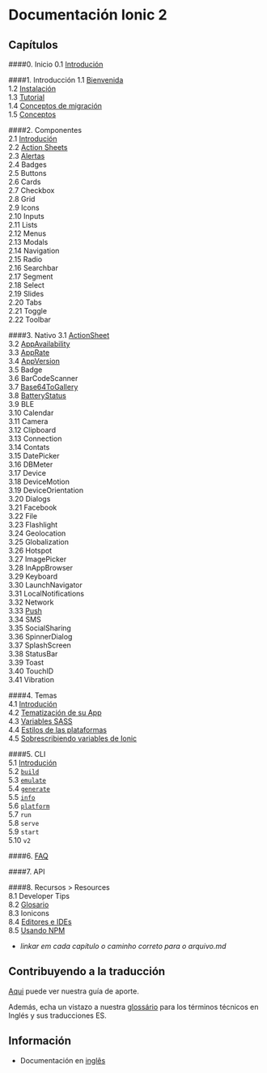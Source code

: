 # Documentación Ionic 2


## Capítulos  

####0. Inicio
0.1 [Introdución](/chapters/00-intro/00-intro.md)

####1. Introducción
1.1 [Bienvenida](chapters/01-introduccion/01a-welcome.md)   
1.2 [Instalación](chapters/01-introduccion/01b-instalacion.md)   
1.3 [Tutorial](chapters/01-introduccion/01c-tutorial.md)  
1.4 [Conceptos de migración](chapters/01-introduccion/01d-migration.md)  
1.5 [Conceptos](chapters/01-introduccion/01e-core-concepts.md)  

####2. Componentes    
2.1 [Introdución](chapters/02-componentes/2a-intro.md)   
2.2 [Action Sheets](chapters/02-componentes/2b-action-sheets.md)  
2.3 [Alertas](chapters/02-componentes/2c-alertas.md)  
2.4 Badges  
2.5 Buttons  
2.6 Cards  
2.7 Checkbox  
2.8 Grid  
2.9 Icons  
2.10 Inputs  
2.11 Lists  
2.12 Menus  
2.13 Modals  
2.14 Navigation  
2.15 Radio  
2.16 Searchbar  
2.17 Segment  
2.18 Select  
2.19 Slides  
2.20 Tabs  
2.21 Toggle  
2.22 Toolbar

####3. Nativo
3.1 [ActionSheet](chapters/03-nativo/3a-actionSheet.md)  
3.2 [AppAvailability](chapters/03-nativo/3b-appAvailability.md)  
3.3 [AppRate](chapters/03-nativo/3c-appRate.md)  
3.4 [AppVersion](chapters/03-nativo/3d-appVersion.md)  
3.5 Badge  
3.6 BarCodeScanner  
3.7 [Base64ToGallery](chapters/03-nativo/3g-base64togallery.md)  
3.8 [BatteryStatus](chapters/03-nativo/3h-batteryStatus.md)  
3.9 BLE  
3.10 Calendar  
3.11 Camera  
3.12 Clipboard  
3.13 Connection  
3.14 Contats  
3.15 DatePicker  
3.16 DBMeter  
3.17 Device  
3.18 DeviceMotion  
3.19 DeviceOrientation  
3.20 Dialogs  
3.21 Facebook  
3.22 File  
3.23 Flashlight  
3.24 Geolocation  
3.25 Globalization  
3.26 Hotspot  
3.27 ImagePicker  
3.28 InAppBrowser  
3.29 Keyboard  
3.30 LaunchNavigator  
3.31 LocalNotifications  
3.32 Network  
3.33 [Push](chapters/03-nativo/3v-push.md)  
3.34 SMS  
3.35 SocialSharing  
3.36 SpinnerDialog  
3.37 SplashScreen  
3.38 StatusBar  
3.39 Toast  
3.40 TouchID  
3.41 Vibration

####4. Temas  
4.1 [Introdución](chapters/04-temas/4a-intro.md)  
4.2 [Tematización de su App](chapters/04-temas/4b-theming-your-ionic-app.md)  
4.3 [Variables SASS](chapters/04-temas/4c-sass-variables.md)  
4.4 [Estilos de las plataformas](chapters/04-temas/4d-platform-vars.md)  
4.5 [Sobrescribiendo variables de Ionic](chapters/04-temas/4e-overriding-ionic-variables.md)

####5. CLI  
5.1 [Introdución](chapters/05-cli/5a-intro.md)   
5.2 [`build`](chapters/05-cli/5b-build.md)  
5.3 [`emulate`](chapters/05-cli/5c-emulate.md)  
5.4 [`generate`](chapters/05-cli/5d-generate.md)  
5.5 [`info`](chapters/05-cli/5e-info.md)  
5.6 [`platform`](chapters/05-cli/5f-platform.md)  
5.7 `run`  
5.8 `serve`  
5.9 `start`  
5.10 `v2`

####6. [FAQ](chapters/06-faq/01-faq.md)

####7. API

####8. Recursos > Resources  
8.1 Developer Tips  
8.2 [Glosario](chapters/08-recursos/08b-ionic-developer-glossary.md)  
8.3 Ionicons  
8.4 [Editores e IDEs](chapters/08-recursos/08d-editors-and-ides.md)   
8.5 [Usando NPM](chapters/08-recursos/08e-using-npm.md)  

- *linkar em cada capítulo o caminho correto para o arquivo.md*


## Contribuyendo a la traducción

[Aqui](https://github.com/joseCocodin/ionic2-docs-ES/blob/master/CONTRIBUTING.md) puede ver nuestra guía de aporte.

Además, echa un vistazo a nuestra [glossário](https://github.com/joseCocodin/ionic2-docs-ES/blob/master/glossario.md) para los términos técnicos en Inglés y sus traducciones ES.


## Información  

* Documentación en [inglês](http://ionicframework.com/docs/v2/)

